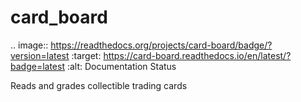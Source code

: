 # card_board

.. image:: https://readthedocs.org/projects/card-board/badge/?version=latest
:target: https://card-board.readthedocs.io/en/latest/?badge=latest
:alt: Documentation Status

Reads and grades collectible trading cards

